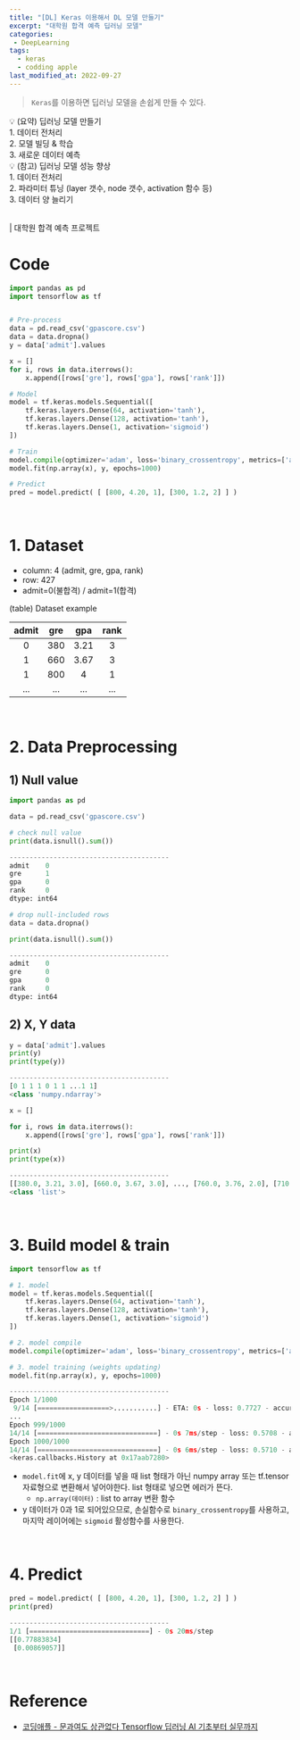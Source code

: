 ```yaml
---
title: "[DL] Keras 이용해서 DL 모델 만들기"
excerpt: "대학원 합격 예측 딥러닝 모델"
categories:
 - DeepLearning
tags:
  - keras
  - codding apple
last_modified_at: 2022-09-27
---
```


> `Keras`를 이용하면 딥러닝 모델을 손쉽게 만들 수 있다.

<div class="notice--info" markdown="1">
💡 (요약) 딥러닝 모델 만들기 <br>
1. 데이터 전처리 <br>
2. 모델 빌딩 & 학습 <br>
3. 새로운 데이터 예측 <br>
</div>

<div class="notice--info" markdown="1">
💡 (참고) 딥러닝 모델 성능 향상 <br>
1. 데이터 전처리 <br>
2. 파라미터 튜닝 (layer 갯수, node 갯수, activation 함수 등) <br>
3. 데이터 양 늘리기 <br>
</div>

<br>

| 대학원 합격 예측 프로젝트

# Code
```python
import pandas as pd
import tensorflow as tf


# Pre-process
data = pd.read_csv('gpascore.csv')
data = data.dropna()
y = data['admit'].values

x = []
for i, rows in data.iterrows():
    x.append([rows['gre'], rows['gpa'], rows['rank']])

# Model
model = tf.keras.models.Sequential([
    tf.keras.layers.Dense(64, activation='tanh'),
    tf.keras.layers.Dense(128, activation='tanh'),
    tf.keras.layers.Dense(1, activation='sigmoid')
])

# Train
model.compile(optimizer='adam', loss='binary_crossentropy', metrics=['accuracy'])
model.fit(np.array(x), y, epochs=1000)

# Predict
pred = model.predict( [ [800, 4.20, 1], [300, 1.2, 2] ] )
```

<br>

# 1. Dataset

+ column: 4 (admit, gre, gpa, rank)
+ row: 427
+ admit=0(불합격) / admit=1(합격)

(table) Dataset example

| admit | gre | gpa  | rank |
|:-----:|:---:|:----:|:----:|
|   0   | 380 | 3.21 |  3   |
|   1   | 660 | 3.67 |  3   |
|   1   | 800 |  4   |  1   |
|  ...  | ... | ...  | ...  |

<br>

# 2. Data Preprocessing

## 1) Null value
```python
import pandas as pd

data = pd.read_csv('gpascore.csv')

# check null value
print(data.isnull().sum())

----------------------------------------
admit    0
gre      1
gpa      0
rank     0
dtype: int64
```

```python
# drop null-included rows
data = data.dropna()

print(data.isnull().sum())

----------------------------------------
admit    0
gre      0
gpa      0
rank     0
dtype: int64
```

## 2) X, Y data
```python
y = data['admit'].values
print(y)
print(type(y))

----------------------------------------
[0 1 1 1 0 1 1 ...1 1]
<class 'numpy.ndarray'>
```

```python
x = []

for i, rows in data.iterrows():
    x.append([rows['gre'], rows['gpa'], rows['rank']])

print(x)
print(type(x))

----------------------------------------
[[380.0, 3.21, 3.0], [660.0, 3.67, 3.0], ..., [760.0, 3.76, 2.0], [710.0, 3.82, 3.0]]
<class 'list'>
```

<br>

# 3. Build model & train

```python
import tensorflow as tf

# 1. model
model = tf.keras.models.Sequential([
    tf.keras.layers.Dense(64, activation='tanh'),
    tf.keras.layers.Dense(128, activation='tanh'),
    tf.keras.layers.Dense(1, activation='sigmoid')
])

# 2. model compile
model.compile(optimizer='adam', loss='binary_crossentropy', metrics=['accuracy'])

# 3. model training (weights updating)
model.fit(np.array(x), y, epochs=1000)

----------------------------------------
Epoch 1/1000
 9/14 [==================>...........] - ETA: 0s - loss: 0.7727 - accuracy: 0.4792
...
Epoch 999/1000
14/14 [==============================] - 0s 7ms/step - loss: 0.5708 - accuracy: 0.6965
Epoch 1000/1000
14/14 [==============================] - 0s 6ms/step - loss: 0.5710 - accuracy: 0.7082
<keras.callbacks.History at 0x17aab7280>
```
+ `model.fit`에 x, y 데이터를 넣을 때 list 형태가 아닌 numpy array 또는 tf.tensor 자료형으로 변환해서 넣어야한다. list 형태로 넣으면 에러가 뜬다.
    + `np.array(데이터)` : list to array 변환 함수
+ y 데이터가 0과 1로 되어있으므로, 손실함수로 `binary_crossentropy`를 사용하고, 마지막 레이어에는 `sigmoid` 활성함수를 사용한다.

<br>

# 4. Predict

```python
pred = model.predict( [ [800, 4.20, 1], [300, 1.2, 2] ] )
print(pred)

----------------------------------------
1/1 [==============================] - 0s 20ms/step
[[0.77883834]
 [0.00869057]]
```


<br>

# Reference
+ [코딩애플 - 문과여도 상관없다 Tensorflow 딥러닝 AI 기초부터 실무까지](https://codingapple.com/course/python-deep-learning/)